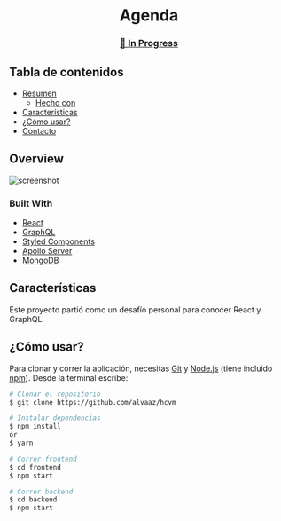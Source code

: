 <h1 align="center">Agenda</h1>

<div align="center">
  <h3>
    <a href="#">
      👷 In Progress
    </a>
  </h3>
</div>

<!-- TABLA DE CONTENIDOS -->

## Tabla de contenidos

- [Resumen](#overview)
  - [Hecho con](#built-with)
- [Características](#features)
- [¿Cómo usar?](#how-to-use)
- [Contacto](#contact)

<!-- RESUMEN -->

## Overview

![screenshot](blob:https://imgur.com/b40a31bd-b862-2247-83d0-91acb745caca)

### Built With

- [React](https://reactjs.org/)
- [GraphQL](https://graphql.org/)
- [Styled Components](https://styled-components.com/)
- [Apollo Server](https://www.apollographql.com/docs/apollo-server/)
- [MongoDB](https://www.mongodb.com/)

## Características

Este proyecto partió como un desafío personal para conocer React y GraphQL.

## ¿Cómo usar?

Para clonar y correr la aplicación, necesitas [Git](https://git-scm.com) y [Node.js](https://nodejs.org/en/download/) (tiene incluido [npm](http://npmjs.com)). Desde la terminal escribe:

```bash
# Clonar el repositorio
$ git clone https://github.com/alvaaz/hcvm

# Instalar dependencias
$ npm install
or
$ yarn

# Correr frontend
$ cd frontend
$ npm start

# Correr backend
$ cd backend
$ npm start
```

